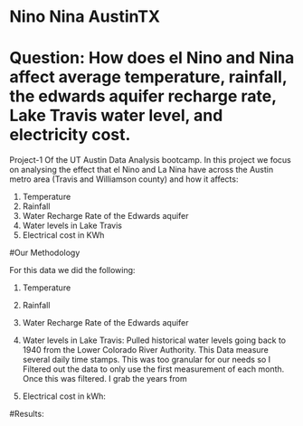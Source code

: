 # Nino Nina AustinTX


# Question: How does el Nino and Nina affect average temperature, rainfall, the edwards aquifer recharge rate, Lake Travis water level, and electricity cost.

Project-1 Of the UT Austin Data Analysis bootcamp. In this project we focus on analysing the effect that el Nino and La Nina have across the Austin metro area (Travis and Williamson county) and how it affects:
1. Temperature
2. Rainfall
3. Water Recharge Rate of the Edwards aquifer
5. Water levels in Lake Travis
6. Electrical cost in KWh


#Our Methodology 

For this data we did the following:
1. Temperature
   
3. Rainfall
   
4. Water Recharge Rate of the Edwards aquifer

   
6. Water levels in Lake Travis:
Pulled historical water levels going back to 1940 from the Lower Colorado River Authority. This Data measure several daily time stamps. This was too granular for our needs so I Filtered out the data to only use the first measurement of each month. Once this was filtered. I grab the years from 

8. Electrical cost in kWh:

#Results:
